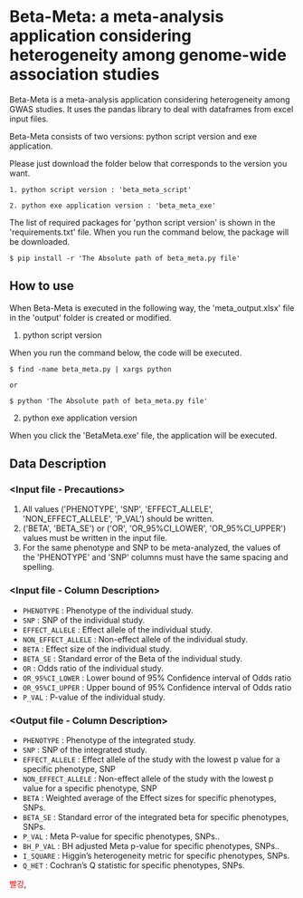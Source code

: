 # Beta-Meta: a meta-analysis application considering heterogeneity among genome-wide association studies

Beta-Meta is a meta-analysis application considering heterogeneity among GWAS studies. It uses the pandas library to deal with dataframes from excel input files.

Beta-Meta consists of two versions: python script version and exe application.

Please just download the folder below that corresponds to the version you want.
	
	1. python script version : 'beta_meta_script'
	
	2. python exe application version : 'beta_meta_exe'

The list of required packages for 'python script version' is shown in the 'requirements.txt' file. When you run the command below, the package will be downloaded.

	$ pip install -r 'The Absolute path of beta_meta.py file'

## How to use

When Beta-Meta is executed in the following way, the 'meta_output.xlsx' file in the 'output' folder is created or modified.

1. python script version

When you run the command below, the code will be executed.

	$ find -name beta_meta.py | xargs python

	or

	$ python 'The Absolute path of beta_meta.py file'

2. python exe application version

When you click the 'BetaMeta.exe' file, the application will be executed. 


## Data Description

### <Input file - Precautions>
1. All values ('PHENOTYPE', 'SNP', 'EFFECT_ALLELE', 'NON_EFFECT_ALLELE', 'P_VAL') should be written.
2. ('BETA', 'BETA_SE') or ('OR', 'OR_95%CI_LOWER', 'OR_95%CI_UPPER') values must be written in the input file.
3. For the same phenotype and SNP to be meta-analyzed, the values of the 'PHENOTYPE' and 'SNP' columns must have the same spacing and spelling.


### <Input file - Column Description>

* `PHENOTYPE` : Phenotype of the individual study.	
* `SNP` : SNP of the individual study.
* `EFFECT_ALLELE` : Effect allele of the individual study.	
* `NON_EFFECT_ALLELE` : Non-effect allele of the individual study.	
* `BETA` : Effect size of the individual study.	
* `BETA_SE` : Standard error of the Beta of the individual study.	
* `OR` : Odds ratio of the individual study.	
* `OR_95%CI_LOWER` : Lower bound of 95% Confidence interval of Odds ratio	
* `OR_95%CI_UPPER` : Upper bound of 95% Confidence interval of Odds ratio  	
* `P_VAL` : P-value of the individual study.

### <Output file - Column Description>
* `PHENOTYPE` : Phenotype of the integrated study.
* `SNP` : SNP of the integrated study.
* `EFFECT_ALLELE` : Effect allele of the study with the lowest p value for a specific phenotype, SNP
* `NON_EFFECT_ALLELE` : Non-effect allele of the study with the lowest p value for a specific phenotype, SNP
* `BETA` : Weighted average of the Effect sizes for specific phenotypes, SNPs.
* `BETA_SE` : Standard error of the integrated beta for specific phenotypes, SNPs.
* `P_VAL` : Meta P-value for specific phenotypes, SNPs..
* `BH_P_VAL` : BH adjusted Meta p-value for specific phenotypes, SNPs..
* `I_SQUARE` : Higgin’s heterogeneity metric for specific phenotypes, SNPs.
* `Q_HET` : Cochran’s Q statistic for specific phenotypes, SNPs.
	
	
<span style="color: #ff0000;">빨강</span>,
